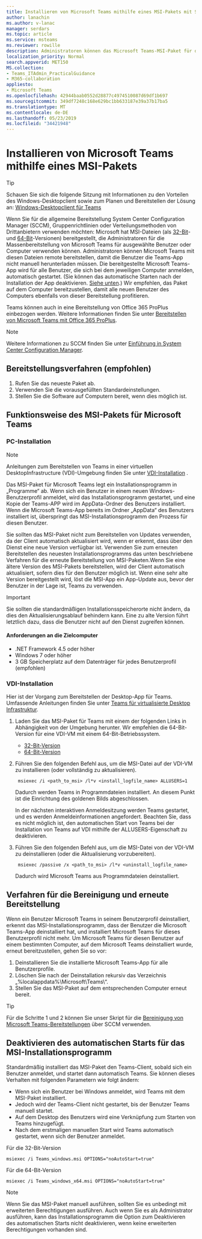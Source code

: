 ```yaml
---
title: Installieren von Microsoft Teams mithilfe eines MSI-Pakets mit SCCM
author: lanachin
ms.author: v-lanac
manager: serdars
ms.topic: article
ms.service: msteams
ms.reviewer: rowille
description: Administratoren können das Microsoft Teams-MSI-Paket für die Massenbereitstellung von Microsoft Teams für ausgewählte Benutzer oder Computer verwenden.
localization_priority: Normal
search.appverid: MET150
MS.collection:
- Teams_ITAdmin_PracticalGuidance
- M365-collaboration
appliesto:
- Microsoft Teams
ms.openlocfilehash: 42944baab0552d28877c4974510087d69df1b697
ms.sourcegitcommit: 349df7248c168e629bc1bb633187e39a37b17ba5
ms.translationtype: MT
ms.contentlocale: de-DE
ms.lasthandoff: 05/23/2019
ms.locfileid: "34421948"
---
```

<a name="install-microsoft-teams-using-msi"></a>Installieren von Microsoft Teams mithilfe eines MSI-Pakets
=================================

> [!Tip]
> Schauen Sie sich die folgende Sitzung mit Informationen zu den Vorteilen des Windows-Desktopclient sowie zum Planen und Bereitstellen der Lösung an: [Windows-Desktopclient für Teams](https://aka.ms/teams-clients)

Wenn Sie für die allgemeine Bereitstellung System Center Configuration Manager (SCCM), Gruppenrichtlinien oder Verteilungsmethoden von Drittanbietern verwenden möchten: Microsoft hat MSI-Dateien (als [32-Bit](https://aka.ms/teams32bitmsi)- und [64-Bit](https://aka.ms/teams64bitmsi)-Versionen) bereitgestellt, die Administratoren für die Massenbereitstellung von Microsoft Teams für ausgewählte Benutzer oder Computer verwenden können. Administratoren können Microsoft Teams mit diesen Dateien remote bereitstellen, damit die Benutzer die Teams-App nicht manuell herunterladen müssen. Die bereitgestellte Microsoft Teams-App wird für alle Benutzer, die sich bei dem jeweiligen Computer anmelden, automatisch gestartet. (Sie können das automatische Starten nach der Installation der App deaktivieren. [Siehe unten](#disable-auto-launch-for-the-msi-installer).) Wir empfehlen, das Paket auf dem Computer bereitzustellen, damit alle neuen Benutzer des Computers ebenfalls von dieser Bereitstellung profitieren. 

Teams können auch in eine Bereitstellung von Office 365 ProPlus einbezogen werden. Weitere Informationen finden Sie unter [Bereitstellen von Microsoft Teams mit Office 365 ProPlus](https://docs.microsoft.com/deployoffice/teams-install).
 
> [!Note] 
> Weitere Informationen zu SCCM finden Sie unter [Einführung in System Center Configuration Manager](https://docs.microsoft.com/sccm/core/understand/introduction).

## <a name="deployment-procedure-recommended"></a>Bereitstellungsverfahren (empfohlen)
1. Rufen Sie das neueste Paket ab.
2. Verwenden Sie die vorausgefüllten Standardeinstellungen.
3. Stellen Sie die Software auf Computern bereit, wenn dies möglich ist.

## <a name="how-the-microsoft-teams-msi-package-works"></a>Funktionsweise des MSI-Pakets für Microsoft Teams

### <a name="pc-installation"></a>PC-Installation

> [!Note] 
> Anleitungen zum Bereitstellen von Teams in einer virtuellen DesktopInfrastructure (VDI)-Umgebung finden Sie unter [VDI-Installation](#vdi-installation) .

Das MSI-Paket für Microsoft Teams legt ein Installationsprogramm in „Programme“ ab. Wenn sich ein Benutzer in einem neuen Windows-Benutzerprofil anmeldet, wird das Installationsprogramm gestartet, und eine Kopie der Teams-APP wird im AppData-Ordner des Benutzers installiert. Wenn die Microsoft Teams-App bereits im Ordner „AppData“ des Benutzers installiert ist, überspringt das MSI-Installationsprogramm den Prozess für diesen Benutzer.

Sie sollten das MSI-Paket nicht zum Bereitstellen von Updates verwenden, da der Client automatisch aktualisiert wird, wenn er erkennt, dass über den Dienst eine neue Version verfügbar ist. Verwenden Sie zum erneuten Bereitstellen des neuesten Installationsprogramms das unten beschriebene Verfahren für die erneute Bereitstellung von MSI-Paketen.Wenn Sie eine ältere Version des MSI-Pakets bereitstellen, wird der Client automatisch aktualisiert, sofern dies für den Benutzer möglich ist. Wenn eine sehr alte Version bereitgestellt wird, löst die MSI-App ein App-Update aus, bevor der Benutzer in der Lage ist, Teams zu verwenden. 

> [!Important] 
> Sie sollten die standardmäßigen Installationsspeicherorte nicht ändern, da dies den Aktualisierungsablauf behindern kann. Eine zu alte Version führt letztlich dazu, dass die Benutzer nicht auf den Dienst zugreifen können. 

#### <a name="target-computer-requirements"></a>Anforderungen an die Zielcomputer

- .NET Framework 4.5 oder höher
- Windows 7 oder höher
- 3 GB Speicherplatz auf dem Datenträger für jedes Benutzerprofil (empfohlen)

### <a name="vdi-installation"></a>VDI-Installation

Hier ist der Vorgang zum Bereitstellen der Desktop-App für Teams. Umfassende Anleitungen finden Sie unter [Teams für virtualisierte Desktop Infrastruktur](teams-for-vdi.md).

1. Laden Sie das MSI-Paket für Teams mit einem der folgenden Links in Abhängigkeit von der Umgebung herunter. Wir empfehlen die 64-Bit-Version für eine VDI-VM mit einem 64-Bit-Betriebssystem.

    - [32-Bit-Version](https://teams.microsoft.com/downloads/desktopurl?env=production&plat=windows&download=true&managedInstaller=true)
    - [64-Bit-Version](https://teams.microsoft.com/downloads/desktopurl?env=production&plat=windows&download=true&managedInstaller=true&arch=x64)

2. Führen Sie den folgenden Befehl aus, um die MSI-Datei auf der VDI-VM zu installieren (oder vollständig zu aktualisieren).

        msiexec /i <path_to_msi> /l*v <install_logfile_name> ALLUSERS=1

    Dadurch werden Teams in Programmdateien installiert. An diesem Punkt ist die Einrichtung des goldenen Bilds abgeschlossen.

    In der nächsten interaktiven Anmeldesitzung werden Teams gestartet, und es werden Anmeldeinformationen angefordert. Beachten Sie, dass es nicht möglich ist, den automatischen Start von Teams bei der Installation von Teams auf VDI mithilfe der ALLUSERS-Eigenschaft zu deaktivieren.

3. Führen Sie den folgenden Befehl aus, um die MSI-Datei von der VDI-VM zu deinstallieren (oder die Aktualisierung vorzubereiten).

        msiexec /passive /x <path_to_msi> /l*v <uninstall_logfile_name>

    Dadurch wird Microsoft Teams aus Programmdateien deinstalliert.

## <a name="clean-up-and-redeployment-procedure"></a>Verfahren für die Bereinigung und erneute Bereitstellung

Wenn ein Benutzer Microsoft Teams in seinem Benutzerprofil deinstalliert, erkennt das MSI-Installationsprogramm, dass der Benutzer die Microsoft Teams-App deinstalliert hat, und installiert Microsoft Teams für dieses Benutzerprofil nicht mehr. Um Microsoft Teams für diesen Benutzer auf einem bestimmten Computer, auf dem Microsoft Teams deinstalliert wurde, erneut bereitzustellen, gehen Sie so vor:

1. Deinstallieren Sie die installierte Microsoft Teams-App für alle Benutzerprofile. 
2. Löschen Sie nach der Deinstallation rekursiv das Verzeichnis „%localappdata%\Microsoft\Teams\“.
3. Stellen Sie das MSI-Paket auf dem entsprechenden Computer erneut bereit.

> [!TIP] 
> Für die Schritte 1 und 2 können Sie unser Skript für die [Bereinigung von Microsoft Teams-Bereitstellungen](scripts/Powershell-script-teams-deployment-clean-up.md) über SCCM verwenden.

## <a name="disable-auto-launch-for-the-msi-installer"></a>Deaktivieren des automatischen Starts für das MSI-Installationsprogramm

Standardmäßig installiert das MSI-Paket den Teams-Client, sobald sich ein Benutzer anmeldet, und startet dann automatisch Teams. Sie können dieses Verhalten mit folgenden Parametern wie folgt ändern:

- Wenn sich ein Benutzer bei Windows anmeldet, wird Teams mit dem MSI-Paket installiert.
- Jedoch wird der Teams-Client nicht gestartet, bis der Benutzer Teams manuell startet.
- Auf dem Desktop des Benutzers wird eine Verknüpfung zum Starten von Teams hinzugefügt.
- Nach dem erstmaligen manuellen Start wird Teams automatisch gestartet, wenn sich der Benutzer anmeldet.

Für die 32-Bit-Version
```
msiexec /i Teams_windows.msi OPTIONS="noAutoStart=true"
```
Für die 64-Bit-Version
```
msiexec /i Teams_windows_x64.msi OPTIONS="noAutoStart=true"
```

> [!Note]
>  Wenn Sie das MSI-Paket manuell ausführen, sollten Sie es unbedingt mit erweiterten Berechtigungen ausführen. Auch wenn Sie es als Administrator ausführen, kann das Installationsprogramm die Option zum Deaktivieren des automatischen Starts nicht deaktivieren, wenn keine erweiterten Berechtigungen vorhanden sind.
